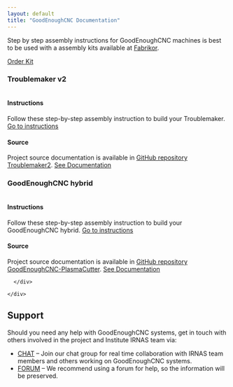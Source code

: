 ```yaml
---
layout: default
title: "GoodEnoughCNC Documentation"
---
```



<div class="bg-container">
<div class="container">

<div class="row row-top">
	<div class="col-xs-12">
		<div class="col-bg-top">
			<div class="left">
			<p>Step by step assembly instructions for GoodEnoughCNC machines is best to be used with a assembly kits available at <a href="http://fabrikor.eu/index.php?route=product/category&path=60" target="_blank">Fabrikor</a>.</p>
			</div>
			<div class="right">
			<a href="http://fabrikor.eu/index.php?route=product/category&path=60" class="button btn btn-default btn-success" target="_blank">Order Kit</a>
			</div>
			<div class="clear"></div>
		</div>
	</div>
</div>
<div class="row">
<div class="col-xs-12 col-md-6">
      <div class="col-bg">
			<h3>Troublemaker v2</h3>
			<div class="half-left">
			<img class="img-responsive" src="{{site.baseurl}}/img/troublemaker.jpg" alt="">
			</div>
			<div class="half-right">
				<div class="half-top">
					<h4>Instructions</h4>
					Follow these step-by-step assembly instruction to build your Troublemaker.
					 <a href="{{site.baseurl}}/Troublemaker" class="button btn btn-default btn-success" target="_blank">Go to instructions</a>
				</div>
				<div class="half-bottom">
					<h4>Source</h4>
					<p>Project source documentation is available in <a href="https://github.com/IRNAS/Troublemaker2" target="_blank">GitHub repository Troublemaker2</a>.
					 <a href="https://github.com/IRNAS/Troublemaker2" class="button btn btn-default btn-success" target="_blank"><i class="fa fa-github"></i>See Documentation</a>
				</div>
			</div>
			<div class="clear"></div>
      </div>
	</div>
	<div class="col-xs-12 col-md-6">
      <div class="col-bg">
      		<h3>GoodEnoughCNC hybrid</h3>
			<div class="half-left">
			<img class="img-responsive" src="{{site.baseurl}}/img/plasma.jpg" alt="">
			</div>
			<div class="half-right">
				<div class="half-top">
					<h4>Instructions</h4>
					Follow these step-by-step assembly instruction to build your GoodEnoughCNC hybrid.
					 <a href="{{site.baseurl}}/Hybrid" class="button btn btn-default btn-success" target="_blank"></i>Go to instructions</a>
				</div>
				<div class="half-bottom">
					<h4>Source</h4>
					<p>Project source documentation is available in <a href="https://github.com/IRNAS/GoodEnoughCNC-PlasmaCutter" target"_blank">GitHub repository GoodEnoughCNC-PlasmaCutter</a>.
					 <a target="_blank" href="https://github.com/IRNAS/GoodEnoughCNC-PlasmaCutter" class="button btn btn-default btn-success" target="_blank"><i class="fa fa-github"></i>See Documentation</a>
				</div>
			</div>
			<div class="clear"></div>
      </div>
			
		
      </div>

	</div>
</div>



<div class="container">
<h2>Support</h2>
<p>Should you need any help with GoodEnoughCNC systems, get in touch with others involved in the project and Institute IRNAS team via:

<ul>
	<li><a href="https://chat.irnas.eu/">CHAT</a> – Join our chat group for real time collaboration with IRNAS team members and others working on GoodEnoughCNC systems.</li>
	<li><a href="http://forum.irnas.eu/">FORUM</a> – We recommend using a forum for help, so the information will be preserved.</li>
</ul>
</p>
</div>
